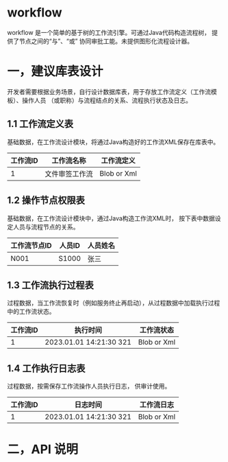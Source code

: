 # workflow

workflow 是一个简单的基于树的工作流引擎。可通过Java代码构造流程树，
提供了节点之间的“与”、“或” 协同审批工能。未提供图形化流程设计器。

# 一，建议库表设计
开发者需要根据业务场景，自行设计数据库表，用于存放工作流定义（工作流模板）、操作人员
（或职称）与流程结点的关系、流程执行状态及日志。
## 1.1 工作流定义表
基础数据，在工作流设计模块，将通过Java构造好的工作流XML保存在库表中。  

| 工作流ID | 工作流名称   | 工作流定义       |
|-------|---------|-------------|
| 1     | 文件审签工作流 | Blob or Xml |

## 1.2 操作节点权限表
基础数据，在工作流设计模块中，通过Java构造工作流XML时， 按下表中数据设定人员与流程节点的关系。

| 工作流节点ID | 人员ID  | 人员姓名 |
|---------|-------|------|
| N001    | S1000 | 张三   |

## 1.3 工作流执行过程表
过程数据，当工作流恢复时（例如服务终止再启动），从过程数据中加载执行过程中的工作流状态。

| 工作流ID | 执行时间                    | 工作流状态       |
|-------|-------------------------|-------------|
| 1     | 2023.01.01 14:21:30 321 | Blob or Xml |


## 1.4 工作执行日志表
过程数据，按需保存工作流操作人员执行日志， 供审计使用。


| 工作流ID | 日志时间                    | 工作流日志       |
|-------|-------------------------|-------------|
| 1     | 2023.01.01 14:21:30 321 | Blob or Xml |


# 二，API 说明
